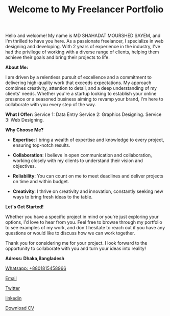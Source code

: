 
<html lang="en">
<body>
 <header>
        <h1>Welcome to My Freelancer Portfolio</h1>

 </header>

  <div class="container">
        <div class="project">
      Hello and welcome! My name is MD SHAHADAT MOURSHED SAYEM, and I'm thrilled to have you here. As a passionate freelancer, I specialize in web designing and developing. With 2 years of experience in the industry, I've had the privilege of working with a diverse range of clients, helping them achieve their goals and bring their projects to life.

 **About Me:** 

 I am driven by a relentless pursuit of excellence and a commitment to delivering high-quality work that exceeds expectations. My approach combines creativity, attention to detail, and a deep understanding of my clients' needs. Whether you're a startup looking to establish your online presence or a seasoned business aiming to revamp your brand, I'm here to collaborate with you every step of the way. 


**What I Offer:**
Service 1: Data Entry
Service 2: Graphics Designing.
Service 3: Web Designing.

 **Why Choose Me?**
 

- **Expertise**: I bring a wealth of expertise and knowledge to every project, ensuring top-notch results.
  

- **Collaboration**: I believe in open communication and collaboration, working closely with my clients to understand their vision and objectives.
  

- **Reliability**: You can count on me to meet deadlines and deliver projects on time and within budget.
  

- **Creativity**: I thrive on creativity and innovation, constantly seeking new ways to bring fresh ideas to the table.
  

**Let's Get Started!**


Whether you have a specific project in mind or you're just exploring your options, I'd love to hear from you. Feel free to browse through my portfolio to see examples of my work, and don't hesitate to reach out if you have any questions or would like to discuss how we can work together.



Thank you for considering me for your project. I look forward to the opportunity to collaborate with you and turn your ideas into reality!
  **<p>Adress: Dhaka,Bangladesh</p>**
            <p><a href="+8801815458966">Whatsapp: +8801815458966</a></p>
        </div>
        <div class="project">
           
   <p><a href="sayemshahadat@gmail.com">Email</a></p>
        </div><div class="project">
            <p><a href="https://twitter.com/sayemshahadat9">Twitter</a></p>
        </div>
            <div class="project">
            <p><a href="https://www.linkedin.com/in/sayem-shahadat-49634a248/">linkedin</a></p>
        </div>
        
 <div class="cv-download">
            <a href="https://drive.google.com/file/d/1EKpQnZZsZ2ABVkw6DEnFJ1ESlVGY3WD1/view?usp=drive_link" download>Download CV</a>
        </div>
  </body>
  </html>

